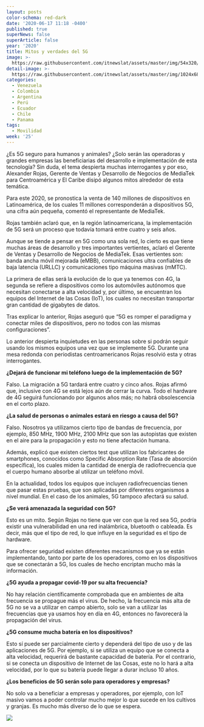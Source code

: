 ```yaml
---
layout: posts
color-schema: red-dark
date: '2020-06-17 11:18 -0400'
published: true
superNews: false
superArticle: false
year: '2020'
title: Mitos y verdades del 5G
image: >-
  https://raw.githubusercontent.com/itnewslat/assets/master/img/54x320/Mitos-5G-p.jpg
detail-image: >-
  https://raw.githubusercontent.com/itnewslat/assets/master/img/1024x680/Mitos-5G-g.jpg
categories:
  - Venezuela
  - Colombia
  - Argentina
  - Perú
  - Ecuador
  - Chile
  - Panama
tags:
  - Movilidad
week: '25'
---
```

¿Es 5G seguro para humanos y animales? ¿Solo serán las operadoras y grandes empresas las beneficiarias del desarrollo e implementación de esta tecnología? Sin duda, el tema despierta muchas interrogantes y por eso, Alexander Rojas, Gerente de Ventas y Desarrollo de Negocios de MediaTek para Centroamérica y El Caribe disipó algunos mitos alrededor de esta temática.

Para este 2020, se pronostica la venta de 140 millones de dispositivos en Latinoamérica, de los cuales 11 millones corresponderán a dispositivos 5G, una cifra aún pequeña, comentó el representante de MediaTek.

Rojas también aclaró que, en la región latinoamericana, la implementación de 5G será un proceso que todavía tomará entre cuatro y seis años.

Aunque se tiende a pensar en 5G como una sola red, lo cierto es que tiene muchas áreas de desarrollo y tres importantes vertientes, aclaró el Gerente de Ventas y Desarrollo de Negocios de MediaTek. Esas vertientes son: banda ancha móvil mejorada (eMBB), comunicaciones ultra confiables de baja latencia (URLLC) y comunicaciones tipo máquina masivas (mMTC).

La primera de ellas será la evolución de lo que ya tenemos con 4G, la segunda se refiere a dispositivos como los automóviles autónomos que necesitan conectarse a alta velocidad y, por último, se encuentran los equipos del Internet de las Cosas (IoT), los cuales no necesitan transportar gran cantidad de gigabytes de datos.

Tras explicar lo anterior, Rojas aseguró que “5G es romper el paradigma y conectar miles de dispositivos, pero no todos con las mismas configuraciones”. 

Lo anterior despierta inquietudes en las personas sobre si podrán seguir usando los mismos equipos una vez que se implemente 5G. Durante una mesa redonda con periodistas centroamericanos Rojas resolvió esta y otras interrogantes.

**¿Dejará de funcionar mi teléfono luego de la implementación de 5G?**

Falso. La migración a 5G tardará entre cuatro y cinco años. Rojas afirmó que, inclusive con 4G se está lejos aún de cerrar la curva. Todo el hardware de 4G seguirá funcionando por algunos años más; no habrá obsolescencia en el corto plazo.

**¿La salud de personas o animales estará en riesgo a causa del 5G?**

Falso. Nosotros ya utilizamos cierto tipo de bandas de frecuencia, por ejemplo, 850 MHz, 1900 MHz, 2100 MHz que son las autopistas que existen en el aire para la propagación y esto no tiene afectación humana.

Además, explicó que existen ciertos test que utilizan los fabricantes de smartphones, conocidos como Specific Absorption Rate (Tasa de absorción específica), los cuales miden la cantidad de energía de radiofrecuencia que el cuerpo humano absorbe al utilizar un teléfono móvil.

En la actualidad, todos los equipos que incluyen radiofrecuencias tienen que pasar estas pruebas, que son aplicadas por diferentes organismos a nivel mundial. En el caso de los animales, 5G tampoco afectará su salud.

**¿Se verá amenazada la seguridad con 5G?**

Esto es un mito. Según Rojas no tiene que ver con que la red sea 5G, podría existir una vulnerabilidad en una red inalámbrica, bluetooth o cableada. Es decir, más que el tipo de red, lo que influye en la seguridad es el tipo de hardware. 

Para ofrecer seguridad existen diferentes mecanismos que ya se están implementando, tanto por parte de los operadores, como en los dispositivos que se conectarán a 5G, los cuales de hecho encriptan mucho más la información.

**¿5G ayuda a propagar covid-19 por su alta frecuencia?**

No hay relación científicamente comprobada que en ambientes de alta frecuencia se propague más el virus. De hecho, la frecuencia más alta de 5G no se va a utilizar en campo abierto, solo se van a utilizar las frecuencias que ya usamos hoy en día en 4G, entonces no favorecerá la propagación del virus.

**¿5G consume mucha batería en los dispositivos?**

Esto sí puede ser parcialmente cierto y dependerá del tipo de uso y de las aplicaciones de 5G.
Por ejemplo, si se utiliza un equipo que se conecta a alta velocidad, requerirá de bastante capacidad de batería. Por el contrario, si se conecta un dispositivo de Internet de las Cosas, este no lo hará a alta velocidad, por lo que su batería puede llegar a durar incluso 10 años. 

**¿Los beneficios de 5G serán solo para operadores y empresas?**

No solo va a beneficiar a empresas y operadores, por ejemplo, con IoT masivo vamos a poder controlar mucho mejor lo que sucede en los cultivos y granjas. Es mucho más diverso de lo que se espera.

<img src="https://tracker.metricool.com/c3po.jpg?hash=56f88a41e39ab42c063cc51676587a04"/>